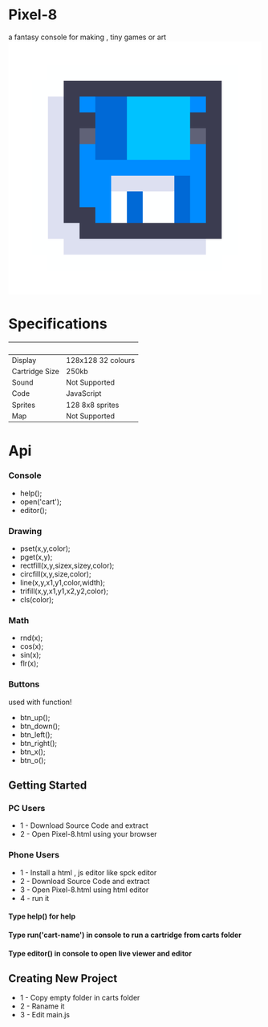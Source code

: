 # Pixel-8
a fantasy console for making , tiny games or art
![Pixel-8](/img/pixel8.png "pixel-8")

# Specifications
| ‌ | ‌ |
| - | - |
| Display        | 128x128 32 colours  |
| Cartridge Size | 250kb |
| Sound          | Not Supported |
| Code           | JavaScript |
| Sprites        | 128 8x8 sprites |
| Map            | Not Supported |

# Api
### Console
* help();
* open('cart');
* editor();

### Drawing
* pset(x,y,color);
* pget(x,y);
* rectfill(x,y,sizex,sizey,color);
* circfill(x,y,size,color);
* line(x,y,x1,y1,color,width);
* trifill(x,y,x1,y1,x2,y2,color);
* cls(color);

### Math
* rnd(x);
* cos(x);
* sin(x);
* flr(x);

### Buttons
used with function!
* btn_up();
* btn_down();
* btn_left();
* btn_right();
* btn_x();
* btn_o();

## Getting Started

### PC Users
* 1 - Download Source Code and extract
* 2 - Open Pixel-8.html using your browser

### Phone Users
* 1 - Install a html , js editor like spck editor
* 2 - Download Source Code and extract
* 3 - Open Pixel-8.html using html editor
* 4 - run it

#### Type help() for help
#### Type run('cart-name') in console to run a cartridge from carts folder
#### Type editor() in console to open live viewer and editor

## Creating New Project
* 1 - Copy empty folder in carts folder 
* 2 - Raname it 
* 3 - Edit main.js 
